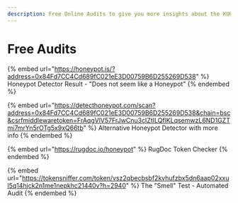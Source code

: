 ```yaml
---
description: Free Online Audits to give you more insights about the KUKU token
---
```


# Free Audits

{% embed url="https://honeypot.is/?address=0x84Fd7CC4Cd689fC021eE3D00759B6D255269D538" %}
Honeypot Detector Result - "Does not seem like a Honeypot"
{% endembed %}

{% embed url="https://detecthoneypot.com/scan?address=0x84Fd7CC4Cd689fC021eE3D00759B6D255269D538&chain=bsc&csrfmiddlewaretoken=FrAqgVlV57FrJwCnu3cIZtILQflKLqsemwzL6ND1GZTmi7mrYn5rOTg5x9xQ66tb" %}
Alternative Honeypot Detector with more info
{% endembed %}

{% embed url="https://rugdoc.io/honeypot" %}
RugDoc Token Checker
{% endembed %}

{% embed url="https://tokensniffer.com/token/vsz2qbecbsbf2kvhufzbx5dn6aap02xxul5q14hjck2n1me1nepkhc21440v?h=2940" %}
The "Smell" Test - Automated Audit
{% endembed %}
